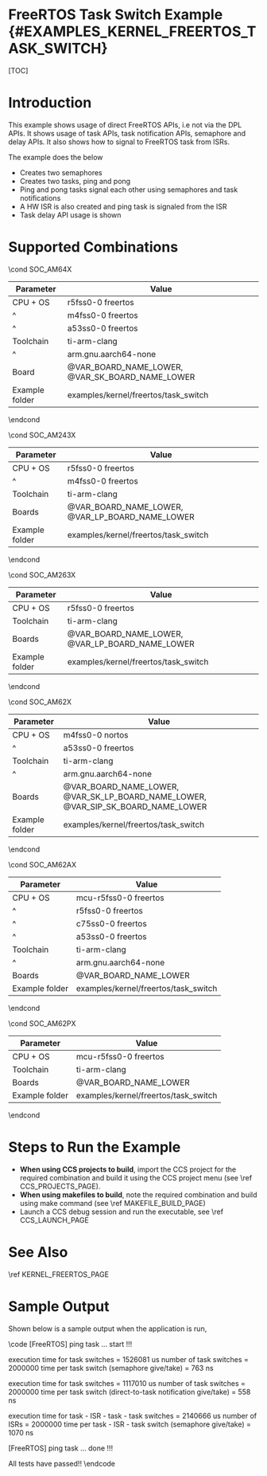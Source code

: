 # FreeRTOS Task Switch Example {#EXAMPLES_KERNEL_FREERTOS_TASK_SWITCH}

[TOC]

# Introduction

This example shows usage of direct FreeRTOS APIs, i.e not via the DPL APIs.
It shows usage of task APIs, task notification APIs, semaphore and delay APIs.
It also shows how to signal to FreeRTOS task from ISRs.

The example does the below
- Creates two semaphores
- Creates two tasks, ping and pong
- Ping and pong tasks signal each other using semaphores and task notifications
- A HW ISR is also created and ping task is signaled from the ISR
- Task delay API usage is shown

# Supported Combinations

\cond SOC_AM64X

 Parameter      | Value
 ---------------|-----------
 CPU + OS       | r5fss0-0 freertos
 ^              | m4fss0-0 freertos
 ^              | a53ss0-0 freertos
 Toolchain      | ti-arm-clang
 ^              | arm.gnu.aarch64-none
 Board          | @VAR_BOARD_NAME_LOWER, @VAR_SK_BOARD_NAME_LOWER
 Example folder | examples/kernel/freertos/task_switch

\endcond

\cond SOC_AM243X

 Parameter      | Value
 ---------------|-----------
 CPU + OS       | r5fss0-0 freertos
 ^              | m4fss0-0 freertos
 Toolchain      | ti-arm-clang
 Boards         | @VAR_BOARD_NAME_LOWER, @VAR_LP_BOARD_NAME_LOWER
 Example folder | examples/kernel/freertos/task_switch

\endcond

\cond SOC_AM263X

 Parameter      | Value
 ---------------|-----------
 CPU + OS       | r5fss0-0 freertos
 Toolchain      | ti-arm-clang
 Boards         | @VAR_BOARD_NAME_LOWER, @VAR_LP_BOARD_NAME_LOWER
 Example folder | examples/kernel/freertos/task_switch

\endcond

\cond SOC_AM62X

 Parameter      | Value
 ---------------|-----------
 CPU + OS       | m4fss0-0 nortos
 ^              | a53ss0-0 freertos
 Toolchain      | ti-arm-clang
 ^              | arm.gnu.aarch64-none
 Boards         | @VAR_BOARD_NAME_LOWER, @VAR_SK_LP_BOARD_NAME_LOWER, @VAR_SIP_SK_BOARD_NAME_LOWER
 Example folder | examples/kernel/freertos/task_switch

\endcond

\cond SOC_AM62AX

 Parameter      | Value
 ---------------|-----------
 CPU + OS       | mcu-r5fss0-0 freertos
 ^              | r5fss0-0 freertos
 ^              | c75ss0-0 freertos
 ^              | a53ss0-0 freertos
 Toolchain      | ti-arm-clang
 ^              | arm.gnu.aarch64-none
 Boards         | @VAR_BOARD_NAME_LOWER
 Example folder | examples/kernel/freertos/task_switch

\endcond

\cond SOC_AM62PX

 Parameter      | Value
 ---------------|-----------
 CPU + OS       | mcu-r5fss0-0 freertos
 Toolchain      | ti-arm-clang
 Boards         | @VAR_BOARD_NAME_LOWER
 Example folder | examples/kernel/freertos/task_switch

\endcond

# Steps to Run the Example

- **When using CCS projects to build**, import the CCS project for the required combination
  and build it using the CCS project menu (see \ref CCS_PROJECTS_PAGE).
- **When using makefiles to build**, note the required combination and build using
  make command (see \ref MAKEFILE_BUILD_PAGE)
- Launch a CCS debug session and run the executable, see \ref CCS_LAUNCH_PAGE

# See Also

\ref KERNEL_FREERTOS_PAGE

# Sample Output

Shown below is a sample output when the application is run,

\code
[FreeRTOS] ping task ... start !!!

execution time for task switches = 1526081 us
number of task switches = 2000000
time per task switch (semaphore give/take) = 763 ns

execution time for task switches = 1117010 us
number of task switches = 2000000
time per task switch (direct-to-task notification give/take) = 558 ns

execution time for task - ISR - task - task switches = 2140666 us
number of ISRs = 2000000
time per task - ISR - task switch (semaphore give/take) = 1070 ns

[FreeRTOS] ping task ... done !!!

All tests have passed!!
\endcode
